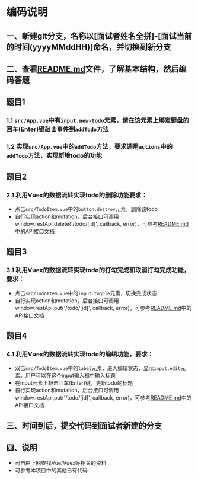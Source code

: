 # 编码说明

## 一、新建git分支，名称以[面试者姓名全拼]-[面试当前的时间(yyyyMMddHH)]命名，并切换到新分支

## 二、查看[README.md](https://github.com/WallaceMao/vuex-todo/blob/master/README.md)文件，了解基本结构，然后编码答题

## 题目1

### 1.1 `src/App.vue`中有`input.new-todo`元素，请在该元素上绑定键盘的回车(Enter)键敲击事件到`addTodo`方法

### 1.2 实现`src/App.vue`中的`addTodo`方法，要求调用`actions`中的`addTodo`方法，实现新增todo的功能

## 题目2

### 2.1 利用Vuex的数据流转实现todo的删除功能要求：
- 点击`src/TodoItem.vue`中的`button.destroy`元素，删除该todo
- 自行实现action和mutation，后台接口可调用window.restApi.delete('/todo/[id]', callback, error)，可参考[README.md](https://github.com/WallaceMao/vuex-todo/blob/master/README.md)中的API接口文档

## 题目3
### 3.1 利用Vuex的数据流转实现todo的打勾完成和取消打勾完成功能，要求：
- 点击`src/TodoItem.vue`中的`input.toggle`元素，切换完成状态
- 自行实现action和mutation，后台接口可调用window.restApi.put('/todo/[id]', callback, error)，可参考[README.md](https://github.com/WallaceMao/vuex-todo/blob/master/README.md)中的API接口文档


## 题目4

### 4.1 利用Vuex的数据流转实现todo的编辑功能，要求：
- 双击`src/TodoItem.vue`中的`label`元素，进入编辑状态，显示`input.edit`元素。用户可以在这个input输入框中输入标题
- 在input元素上敲击回车(Enter)键，更新todo的标题
- 自行实现action和mutation，后台接口可调用window.restApi.put('/todo/[id]', callback, error)，可参考[README.md](https://github.com/WallaceMao/vuex-todo/blob/master/README.md)中的API接口文档

## 三、时间到后，提交代码到面试者新建的分支

## 四、说明
- 可自由上网查找Vue/Vuex等相关的资料
- 可参考本项目中的其他已有代码
